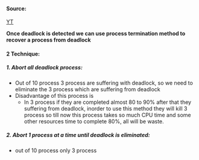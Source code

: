#### Source:
[YT](https://www.youtube.com/watch?v=kOYTmxKpIms&list=PLXj4XH7LcRfDrdQuJTHIPmKMpa7eYVaPm&index=47)


**Once deadlock is detected we can use process termination method to recover a process from deadlock**

#### 2 Technique:

##### 1.  Abort all deadlock process:

* Out of 10 process 3 process are suffering with deadlock, so we need to eliminate the 3 process which are suffering from deadlock
* Disadvantage of this process is
	* In 3 process if they are completed almost 80 to 90% after that they suffering from deadlock, inorder to use this method they will kill 3 process so till now this process takes so much CPU time and some other resources time to complete 80%, all will be waste.

##### 2. Abort 1 process at a time until deadlock is eliminated:

* out of 10 process only 3 process